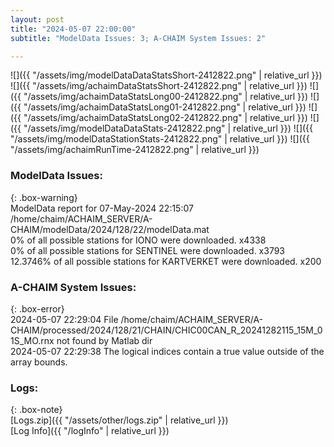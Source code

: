```yaml
---
layout: post
title: "2024-05-07 22:00:00"
subtitle: "ModelData Issues: 3; A-CHAIM System Issues: 2"

---
```


![]({{ "/assets/img/modelDataDataStatsShort-2412822.png" | relative_url }})
![]({{ "/assets/img/achaimDataStatsShort-2412822.png" | relative_url }})
![]({{ "/assets/img/achaimDataStatsLong00-2412822.png" | relative_url }})
![]({{ "/assets/img/achaimDataStatsLong01-2412822.png" | relative_url }})
![]({{ "/assets/img/achaimDataStatsLong02-2412822.png" | relative_url }})
![]({{ "/assets/img/modelDataDataStats-2412822.png" | relative_url }})
![]({{ "/assets/img/modelDataStationStats-2412822.png" | relative_url }})
![]({{ "/assets/img/achaimRunTime-2412822.png" | relative_url }})


### ModelData Issues:  
  
{: .box-warning}  
 ModelData report for 07-May-2024 22:15:07   
 /home/chaim/ACHAIM_SERVER/A-CHAIM/modelData/2024/128/22/modelData.mat   
 0% of all possible stations for IONO were downloaded. x4338   
 0% of all possible stations for SENTINEL were downloaded. x3793   
 12.3746% of all possible stations for KARTVERKET were downloaded. x200   
  
### A-CHAIM System Issues:  
  
{: .box-error}  
2024-05-07 22:29:04 File /home/chaim/ACHAIM_SERVER/A-CHAIM/processed/2024/128/21/CHAIN/CHIC00CAN_R_20241282115_15M_01S_MO.rnx not found by Matlab dir  
2024-05-07 22:29:38 The logical indices contain a true value outside of the array bounds.  

### Logs:  
  
{: .box-note}  
[Logs.zip]({{ "/assets/other/logs.zip" | relative_url }})  
[Log Info]({{ "/logInfo" | relative_url }})  
